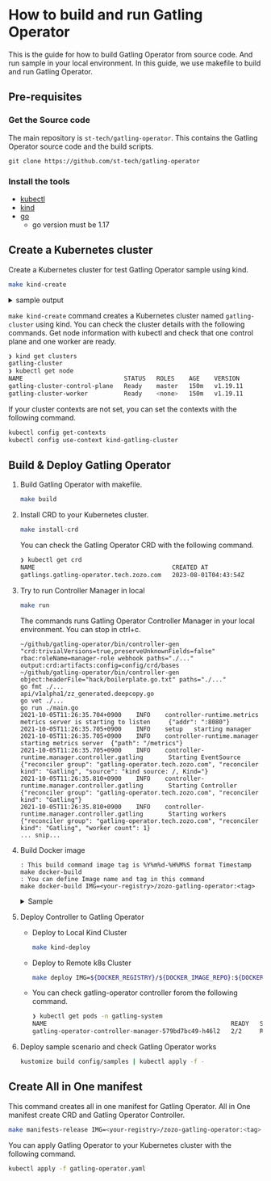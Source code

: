 # How to build and run Gatling Operator

<!-- TOC -->
<!-- /TOC -->

This is the guide for how to build Gatling Operator from source code.
And run sample in your local environment.
In this guide, we use makefile to build and run Gatling Operator.

## Pre-requisites

### Get the Source code

The main repository is `st-tech/gatling-operator`.
This contains the Gatling Operator source code and the build scripts.

```
git clone https://github.com/st-tech/gatling-operator
```

### Install the tools

- [kubectl](https://kubernetes.io/docs/tasks/tools/)
- [kind](https://kind.sigs.k8s.io/docs/user/quick-start/#installation)
- [go](https://go.dev/doc/install)
  - go version must be 1.17

## Create a Kubernetes cluster

Create a Kubernetes cluster for test Gatling Operator sample using kind.

```bash
make kind-create
```

<details>
<summary>sample output</summary>

```bash
❯ make kind-install

No kind clusters found.
Creating Cluster
kind create cluster --name "gatling-cluster" --image=kindest/node:v1.19.11 --config ~/github/gatling-operator/config/kind/cluster.yaml
Creating cluster "gatling-cluster" ...
 ✓ Ensuring node image (kindest/node:v1.19.11) 🖼
 ✓ Preparing nodes 📦 📦 📦 
 ✓ Writing configuration 📜
 ✓ Starting control-plane 🕹️
 ✓ Installing CNI 🔌
 ✓ Installing StorageClass 💾
 ✓ Joining worker nodes 🚜
Set kubectl context to "kind-gatling-cluster"
You can now use your cluster with:
 
kubectl cluster-info --context kind-gatling-cluster
```

</details>

`make kind-create` command creates a Kubernetes cluster named `gatling-cluster` using kind.
You can check the cluster details with the following commands.
Get node information with kubectl and check that one control plane and one worker are ready.

```bash
❯ kind get clusters
gatling-cluster
❯ kubectl get node
NAME                            STATUS   ROLES    AGE    VERSION
gatling-cluster-control-plane   Ready    master   150m   v1.19.11
gatling-cluster-worker          Ready    <none>   150m   v1.19.11
```

If your cluster contexts are not set, you can set the contexts with the following command.

```bash
kubectl config get-contexts
kubectl config use-context kind-gatling-cluster
```

## Build & Deploy Gatling Operator

1. Build Gatling Operator with makefile.

    ```bash
    make build
    ```

2. Install CRD to your Kubernetes cluster.

    ```bash
    make install-crd
    ```

    You can check the Gatling Operator CRD with the following command.

    ```bash
    ❯ kubectl get crd
    NAME                                      CREATED AT
    gatlings.gatling-operator.tech.zozo.com   2023-08-01T04:43:54Z
    ```

3. Try to run Controller Manager in local

    ```bash
    make run
    ```

    The commands runs Gatling Operator Controller Manager in your local environment. You can stop in ctrl+c.

    ```
    ~/github/gatling-operator/bin/controller-gen "crd:trivialVersions=true,preserveUnknownFields=false" rbac:roleName=manager-role webhook paths="./..." output:crd:artifacts:config=config/crd/bases
    ~/github/gatling-operator/bin/controller-gen object:headerFile="hack/boilerplate.go.txt" paths="./..."
    go fmt ./...
    api/v1alpha1/zz_generated.deepcopy.go
    go vet ./...
    go run ./main.go
    2021-10-05T11:26:35.704+0900    INFO    controller-runtime.metrics metrics server is starting to listen     {"addr": ":8080"}
    2021-10-05T11:26:35.705+0900    INFO    setup   starting manager
    2021-10-05T11:26:35.705+0900    INFO    controller-runtime.manager starting metrics server  {"path": "/metrics"}
    2021-10-05T11:26:35.705+0900    INFO    controller-runtime.manager.controller.gatling       Starting EventSource    {"reconciler group": "gatling-operator.tech.zozo.com", "reconciler kind": "Gatling", "source": "kind source: /, Kind="}
    2021-10-05T11:26:35.810+0900    INFO    controller-runtime.manager.controller.gatling       Starting Controller     {"reconciler group": "gatling-operator.tech.zozo.com", "reconciler kind": "Gatling"}
    2021-10-05T11:26:35.810+0900    INFO    controller-runtime.manager.controller.gatling       Starting workers        {"reconciler group": "gatling-operator.tech.zozo.com", "reconciler kind": "Gatling", "worker count": 1}
    ... snip...
    ```

4. Build Docker image

    ```
    : This build command image tag is %Y%m%d-%H%M%S format Timestamp
    make docker-build
    : You can define Image name and tag in this command
    make docker-build IMG=<your-registry>/zozo-gatling-operator:<tag>
    ```

    <details>
    <summary>Sample</summary>

    ```bash
    ❯ DOCKER_REGISTRY=1234567890.dkr.ecr.ap-northeast-1.amazonaws.com
    ❯ DOCKER_IMAGE_REPO=zozo-gatling-operator
    ❯ DOCKER_IMAGE_TAG=v0.0.1
    ❯ make docker-build IMG=${DOCKER_REGISTRY}/${DOCKER_IMAGE_REPO}:${DOCKER_IMAGE_TAG}
    ❯ docker images
    REPOSITORY                                                           TAG                 IMAGE ID       CREATED         SIZE
    1234567890.dkr.ecr.ap-northeast-1.amazonaws.com/zozo-gatling-operator   v0.0.1              c66287dc8dc4   3 hours ago     46.2MB
    ```

    </details>

5. Deploy Controller to Gatling Operator

    - Deploy to Local Kind Cluster

        ```bash
        make kind-deploy
        ```

    - Deploy to Remote k8s Cluster

        ```bash
        make deploy IMG=${DOCKER_REGISTRY}/${DOCKER_IMAGE_REPO}:${DOCKER_IMAGE_TAG}
        ```

    - You can check gatling-operator controller forom the following command.

        ```bash
        ❯ kubectl get pods -n gatling-system
        NAME                                                   READY   STATUS    RESTARTS   AGE
        gatling-operator-controller-manager-579bd7bc49-h46l2   2/2     Running   0          31m
        ```

6. Deploy sample scenario and check Gatling Operator works

    ```bash
    kustomize build config/samples | kubectl apply -f -
    ```

## Create All in One manifest

This command creates all in one manifest for Gatling Operator.
All in One manifest create CRD and Gatling Operator Controller.

```bash
make manifests-release IMG=<your-registry>/zozo-gatling-operator:<tag>
```

You can apply Gatling Operator to your Kubernetes cluster with the following command.

```bash
kubectl apply -f gatling-operator.yaml
```
